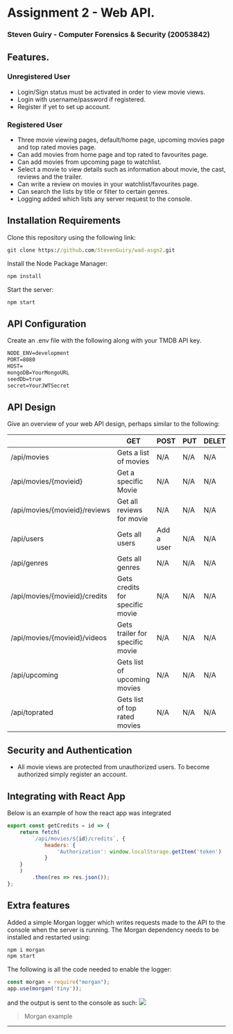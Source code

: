 # Assignment 2 - Web API.

### Steven Guiry - Computer Forensics & Security (20053842)

## Features.
 
 ### Unregistered User
 + Login/Sign status must be activated in order to view movie views.
 + Login with username/password if registered.
 + Register if yet to set up account.

 ### Registered User
 + Three movie viewing pages, default/home page, upcoming movies page and top rated movies page.
 + Can add movies from home page and top rated to favourites page.
 + Can add movies from upcoming page to watchlist.
 + Select a movie to view details such as information about movie, the cast, reviews and the trailer.
 + Can write a review on movies in your watchlist/favourites page.
 + Can search the lists by title or filter to certain genres.
 + Logging added which lists any server request to the console.

## Installation Requirements

Clone this repository using the following link:

```bat
git clone https://github.com/StevenGuiry/wad-asgn2.git
```

Install the Node Package Manager:

```bat
npm install
```

Start the server:

```bat
npm start
```

## API Configuration
Create an .env file with the following along with your TMDB API key. 

```bat
NODE_ENV=development
PORT=8080
HOST=
mongoDB=YourMongoURL
seedDb=true
secret=YourJWTSecret
```


## API Design
Give an overview of your web API design, perhaps similar to the following: 

|  |  GET | POST | PUT | DELETE
| -- | -- | -- | -- | -- 
| /api/movies |Gets a list of movies | N/A | N/A | N/A
| /api/movies/{movieid} | Get a specific Movie | N/A | N/A | N/A
| /api/movies/{movieid}/reviews | Get all reviews for movie | N/A | N/A | N/A  
| /api/users | Gets all users | Add a user | N/A | N/A
| /api/genres | Gets all genres | N/A | N/A | N/A
| /api/movies/{movieid}/credits | Gets credits for specific movie | N/A | N/A | N/A
| /api/movies/{movieid}/videos | Gets trailer for specific movie | N/A | N/A | N/A
| /api/upcoming | Gets list of upcoming movies | N/A | N/A | N/A
| /api/toprated | Gets list of top rated movies | N/A | N/A | N/A


## Security and Authentication
+ All movie views are protected from unauthorized users. To become authorized simply register an account. 

## Integrating with React App

Below is an example of how the react app was integrated

~~~Javascript
export const getCredits = id => {
    return fetch(
        `/api/movies/${id}/credits`, {
            headers: {
                'Authorization': window.localStorage.getItem('token')
            }
    }
    )
        .then(res => res.json());
};

~~~

## Extra features

Added a simple Morgan logger which writes requests made to the API to the console when the server is running. The Morgan dependency needs to be installed and restarted using:

```bat
npm i morgan
npm start
```
The following is all the code needed to enable the logger:

~~~Javascript
const morgan = require("morgan");
app.use(morgan('tiny'));

~~~

and the output is sent to the console as such:
![][morgan]
>Morgan example


----------------------------------------------
[morgan]: ./public/morgan.png